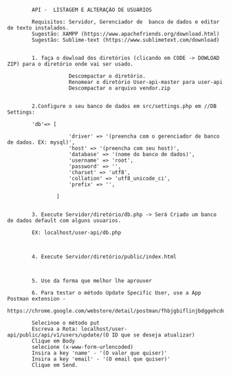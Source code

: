             API -  LISTAGEM E ALTERAÇÃO DE USUÁRIOS
            
            Requisitos: Servidor, Gerenciador de  banco de dados e editor de texto instalados.
            Sugestão: XAMPP (https://www.apachefriends.org/download.html)
            Sugestão: Sublime-text (https://www.sublimetext.com/download)


            1. faça o dowload dos diretórios (clicando em CODE -> DOWLOAD ZIP) para o diretório onde vai ser usado.

                        Descompactar o diretório.
                        Renomear o diretório User-api-master para user-api 
                        Descompactar o arquivo vendor.zip
                       

            2.Configure o seu banco de dados em src/settings.php em //DB Settings:

            'db'=> [

                        'driver' => '(preencha com o gerenciador de banco de dados. EX: mysql)',
                        'host' => '(preencha com seu host)',
                        'database' => '(nome do banco de dados)',
                        'username' => 'root',
                        'password' => '',
                        'charset' => 'utf8',
                        'collation' => 'utf8_unicode_ci',
                        'prefix' => '',

                    ]

             
            3. Execute Servidor/diretório/db.php -> Será Criado um banco de dados default com alguns usuarios.

            EX: localhost/user-api/db.php
               
               

            4. Execute Servidor/diretório/public/index.html 



            5. Use da forma que melhor lhe aprouver
            
            6. Para testar o método Update Specific User, use a App Postman extension - 
            https://chrome.google.com/webstore/detail/postman/fhbjgbiflinjbdggehcddcbncdddomop
            
            Selecinoe o método put
            Escreva a Rota: localhost/user-api/public/api/v1/users/update/(O ID que se deseja atualizar)
            Clique em Body
            selecione (x-www-form-urlencoded)
            Insira a key 'name' - '(O valor que quiser)' 
            Insira a key 'email' - '(O email que quiser)'
            Clique em Send.



